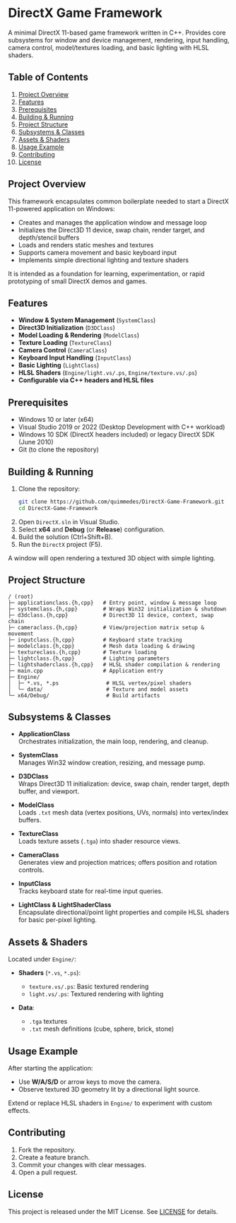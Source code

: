# DirectX Game Framework

A minimal DirectX 11-based game framework written in C++. Provides core subsystems for window and device management, rendering, input handling, camera control, model/textures loading, and basic lighting with HLSL shaders.

## Table of Contents

1. [Project Overview](#project-overview)  
2. [Features](#features)  
3. [Prerequisites](#prerequisites)  
4. [Building & Running](#building--running)  
5. [Project Structure](#project-structure)  
6. [Subsystems & Classes](#subsystems--classes)  
7. [Assets & Shaders](#assets--shaders)  
8. [Usage Example](#usage-example)  
9. [Contributing](#contributing)  
10. [License](#license)

## Project Overview

This framework encapsulates common boilerplate needed to start a DirectX 11-powered application on Windows:

- Creates and manages the application window and message loop  
- Initializes the Direct3D 11 device, swap chain, render target, and depth/stencil buffers  
- Loads and renders static meshes and textures  
- Supports camera movement and basic keyboard input  
- Implements simple directional lighting and texture shaders  

It is intended as a foundation for learning, experimentation, or rapid prototyping of small DirectX demos and games.

## Features

- **Window & System Management** (`SystemClass`)  
- **Direct3D Initialization** (`D3DClass`)  
- **Model Loading & Rendering** (`ModelClass`)  
- **Texture Loading** (`TextureClass`)  
- **Camera Control** (`CameraClass`)  
- **Keyboard Input Handling** (`InputClass`)  
- **Basic Lighting** (`LightClass`)  
- **HLSL Shaders** (`Engine/light.vs/.ps`, `Engine/texture.vs/.ps`)  
- **Configurable via C++ headers and HLSL files**

## Prerequisites

- Windows 10 or later (x64)  
- Visual Studio 2019 or 2022 (Desktop Development with C++ workload)  
- Windows 10 SDK (DirectX headers included) or legacy DirectX SDK (June 2010)  
- Git (to clone the repository)

## Building & Running

1. Clone the repository:  
   ```sh
   git clone https://github.com/quimmedes/DirectX-Game-Framework.git
   cd DirectX-Game-Framework
   ```
2. Open `DirectX.sln` in Visual Studio.  
3. Select **x64** and **Debug** (or **Release**) configuration.  
4. Build the solution (Ctrl+Shift+B).  
5. Run the `DirectX` project (F5).

A window will open rendering a textured 3D object with simple lighting.

## Project Structure

```
/ (root)
├─ applicationclass.{h,cpp}   # Entry point, window & message loop
├─ systemclass.{h,cpp}        # Wraps Win32 initialization & shutdown
├─ d3dclass.{h,cpp}           # Direct3D 11 device, context, swap chain
├─ cameraclass.{h,cpp}        # View/projection matrix setup & movement
├─ inputclass.{h,cpp}         # Keyboard state tracking
├─ modelclass.{h,cpp}         # Mesh data loading & drawing
├─ textureclass.{h,cpp}       # Texture loading
├─ lightclass.{h,cpp}         # Lighting parameters
├─ lightshaderclass.{h,cpp}   # HLSL shader compilation & rendering
├─ main.cpp                   # Application entry
├─ Engine/
│  ├─ *.vs, *.ps               # HLSL vertex/pixel shaders
│  └─ data/                    # Texture and model assets
└─ x64/Debug/                  # Build artifacts
```

## Subsystems & Classes

- **ApplicationClass**  
  Orchestrates initialization, the main loop, rendering, and cleanup.

- **SystemClass**  
  Manages Win32 window creation, resizing, and message pump.

- **D3DClass**  
  Wraps Direct3D 11 initialization: device, swap chain, render target, depth buffer, and viewport.

- **ModelClass**  
  Loads `.txt` mesh data (vertex positions, UVs, normals) into vertex/index buffers.

- **TextureClass**  
  Loads texture assets (`.tga`) into shader resource views.

- **CameraClass**  
  Generates view and projection matrices; offers position and rotation controls.

- **InputClass**  
  Tracks keyboard state for real-time input queries.

- **LightClass & LightShaderClass**  
  Encapsulate directional/point light properties and compile HLSL shaders for basic per-pixel lighting.

## Assets & Shaders

Located under `Engine/`:

- **Shaders** (`*.vs`, `*.ps`):  
  - `texture.vs/.ps`: Basic textured rendering  
  - `light.vs/.ps`: Textured rendering with lighting  

- **Data**:  
  - `.tga` textures  
  - `.txt` mesh definitions (cube, sphere, brick, stone)

## Usage Example

After starting the application:

- Use **W/A/S/D** or arrow keys to move the camera.  
- Observe textured 3D geometry lit by a directional light source.  

Extend or replace HLSL shaders in `Engine/` to experiment with custom effects.

## Contributing

1. Fork the repository.  
2. Create a feature branch.  
3. Commit your changes with clear messages.  
4. Open a pull request.

## License

This project is released under the MIT License. See [LICENSE](LICENSE) for details.
